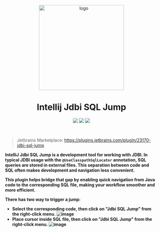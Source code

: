 <div align="center">
    <a href="https://plugins.jetbrains.com/plugin/23170-jdbi-sql-jump">
        <img src="./src/main/resources/META-INF/pluginIcon.svg" width="280" height="280" alt="logo"/>
    </a>
</div>

<h1 align="center">Intellij Jdbi SQL Jump</h1>

<p align="center">
<a href="https://plugins.jetbrains.com/plugin/23170-jdbi-sql-jump"><img src="https://img.shields.io/jetbrains/plugin/r/stars/23170?style=flat-square"></a>
<a href="https://plugins.jetbrains.com/plugin/23170-jdbi-sql-jump"><img src="https://img.shields.io/jetbrains/plugin/d/23170-jdbi-sql-jump.svg?style=flat-square"></a>
<a href="https://plugins.jetbrains.com/plugin/23170-jdbi-sql-jump"><img src="https://img.shields.io/jetbrains/plugin/v/23170-jdbi-sql-jump.svg?style=flat-square"></a>
</p>

<br>

> Jetbrains Marketplace: https://plugins.jetbrains.com/plugin/23170-jdbi-sql-jump

<b>IntelliJ Jdbi SQL Jump<b/> is a development tool for working with JDBI.
In typical JDBI usage with the `@UseClasspathSqlLocator` annotation, SQL queries are stored in external files. This separation between code and SQL often makes development and navigation less convenient.

This plugin helps bridge that gap by enabling quick navigation from Java code to the corresponding SQL file, making your workflow smoother and more efficient.

There has two way to trigger a jump:
- Select the corresponding code, then click on "Jdbi SQL Jump" from the right-click menu.
  ![image](https://github.com/PinXian53/intellij-jdbi-sql-jump/blob/main/image/code-to-sql.gif)
- Place cursor inside SQL file, then click on "Jdbi SQL Jump" from the right-click menu.
  ![image](https://github.com/PinXian53/intellij-jdbi-sql-jump/blob/main/image/sql-to-code.gif)
